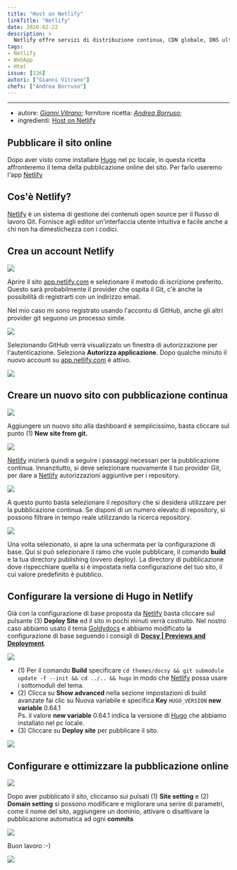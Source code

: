 ```yaml
---
title: "Host on Netlify"
linkTitle: "Netlify"
date: 2020-02-22
description: >
  Netlify offre servizi di distribuzione continua, CDN globale, DNS ultraveloce, distribuzioni atomiche, invalidazione istantanea della cache, SSL con un clic, un'interfaccia basata su browser, una CLI e molte altre funzionalità per la gestione del sito Web Hugo.
tags:
- Netlify
- WebApp
- Html
issue: [126]
autori: ["Gianni Vitrano"]
chefs: ["Andrea Borruso"]
---
```


---

* autore: _[Gianni Vitrano](https://twitter.com/gbvitrano?lang=it)_; fornitore ricetta: *[Andrea Borruso](https://twitter.com/aborruso?lang=it)*;
* ingredienti: [Host on Netlify](https://gohugo.io/hosting-and-deployment/hosting-on-netlify/)

## Pubblicare il sito online
Dopo aver visto come installare [Hugo](../installare_hugo_server_locale/) nel pc locale, in questa ricetta affronteremo il tema della pubblicazione online del sito. Per farlo useremo l'app [Netlify](https://app.netlify.com) 

## Cos'è Netlify?
[Netlify](https://app.netlify.com)  è un sistema di gestione dei contenuti open source per il flusso di lavoro Git. Fornisce agli editor un’interfaccia utente intuitiva e facile anche a chi non ha dimestichezza con i codici.


## Crea un account Netlify

![](./netlify.png)

Aprire il sito [app.netlify.com](app.netlify.com) e selezionare il metodo di iscrizione preferito. Questo sarà probabilmente il provider che ospita il Git, c'è anche la possibilità di registrarti con un indirizzo email.

Nel mio caso mi sono registrato usando l'accontu di GitHub, anche gli altri provider git seguono un processo simile.

![](./login.png)

Selezionando GitHub verrà visualizzato un finestra di autorizzazione per l'autenticazione. Seleziona **Autorizza applicazione**. Dopo qualche minuto il nuovo account su [app.netlify.com](app.netlify.com) è attivo.

![](./account_01.png)

## Creare un nuovo sito con pubblicazione continua

![](./new_site.png)

Aggiungere un nuovo sito alla dashboard è semplicissimo, basta cliccare sul punto (1) **New site from git.** 

![](./create.png)

[Netlify](https://app.netlify.com) inizierà quindi a seguire i passaggi necessari per la pubblicazione continua. Innanzitutto, si deve selezionare nuovamente il tuo provider Git, per dare a [Netlify](https://app.netlify.com) autorizzazioni aggiuntive per i repository.

![](./create_01.png)

A questo punto basta selezionare il repository che si desidera utilizzare per la pubblicazione continua. Se disponi di un numero elevato di repository, si possono filtrare in tempo reale utilizzando la ricerca repository.

![](./create_02.png)

Una volta selezionato, si apre la una schermata per la configurazione di base. Qui si può selezionare il ramo che vuole pubblicare, il comando **build** e la tua directory publishing (ovvero deploy). 
La directory di pubblicazione dove rispecchiare quella si è impostata nella configurazione del tuo sito, il cui valore predefinito è pubblico.

## Configurare la versione di Hugo in Netlify

Già con la configurazione di base proposta da [Netlify](https://app.netlify.com) basta cliccare sul pulsante (3) **Deploy Site** ed il sito in pochi minuti verrà costruito.
Nel nostro caso abbiamo usato il tema [Goldydocs](https://example.docsy.dev/) e abbiamo modificato la configurazione di base seguendo i consigli di **[Docsy | Previews and Deployment](https://www.docsy.dev/docs/deployment/#deployment-with-netlify)**.

![](./create_03.png)

* (1) Per il comando **Build** specificare `cd themes/docsy && git submodule update -f --init && cd ../.. && hugo` in modo che [Netlify](https://app.netlify.com) possa usare i sottomoduli del tema.
* (2) Clicca su **Show advanced** nella sezione impostazioni di build avanzate fai clic su Nuova variabile e specifica **Key** `HUGO_VERSION` **new variable** 0.64.1 <br>
Ps. il valore **new variable** 0.64.1 indica la versione di [Hugo](../installare_hugo_server_locale/) che abbiamo installato nel pc locale.
* (3) Cliccare su **Deploy site** per pubblicare il sito.

![](./account.png)

## Configurare e ottimizzare la pubblicazione online

![](./create_04.png)

Dopo aver pubblicato il sito, cliccanso sui pulsati (1) **Site setting**  e  (2) **Domain setting** si possono modificare e migliorare una serire di parametri, come il nome del sito, aggiungere un dominio, attivare o disattivare la pubblicazione automatica ad ogni **commits** 

![](./create_05.png)

Buon lavoro :-) 

![](./online.jpg)